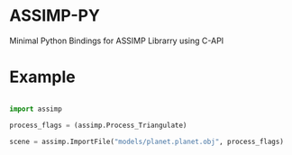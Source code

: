 # ASSIMP-PY

Minimal Python Bindings for ASSIMP Librarry using C-API


# Example

```python

import assimp

process_flags = (assimp.Process_Triangulate)

scene = assimp.ImportFile("models/planet.planet.obj", process_flags)


```